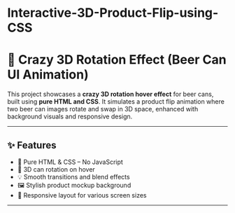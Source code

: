 # Interactive-3D-Product-Flip-using-CSS
# 🍺 Crazy 3D Rotation Effect (Beer Can UI Animation)

This project showcases a **crazy 3D rotation hover effect** for beer cans, built using **pure HTML and CSS**. It simulates a product flip animation where two beer can images rotate and swap in 3D space, enhanced with background visuals and responsive design.

---

## ✨ Features

- 🎯 Pure HTML & CSS – No JavaScript
- 🍻 3D can rotation on hover
- 💡 Smooth transitions and blend effects
- 🖼️ Stylish product mockup background
- 📱 Responsive layout for various screen sizes

---


